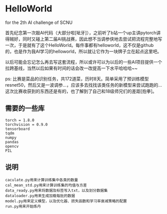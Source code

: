 # HelloWorld
for the 2th AI challenge of SCNU

首先纪念第一次敲AI代码（大部分啦[呲牙]），之前听了b站一个up主讲pytorch讲得贼好，同时又碰上第二届AI挑战赛，因此想不当调参侠地去尝试把流程完整地写一次，于是就有了这个HelloWorld。每件事都有helloworld，这不仅是github的，也是作为我AI学习的helloworld，所以就让它作为一块牌子立在起点这里吧。

以后可能会忘记怎么再去写这套流程，所以或许可以为以后的一些AI项目提供一个拉跨基线，当然以后如果有时间的话会改一改提高一下水平哈哈哈~~

ps: 比赛是菜品的识别任务，共172道菜，历时8天。简单采用了预训练模型resnet50，然后又是一波调参...，应该多去找找该类任务的新模型来尝试跑跑的...
    这次比赛收获到的东西还是有的，也了解到了自己和18级师兄们的差距[抱拳]。
    
## 需要的一些库
    torch = 1.8.0
    torchvision = 0.9.0
    tensorboard
    tqdm
    numpy
    pandas
    opencv
    PIL
    
## 说明
    caculate.py用来计算训练集中各类的数量
	cal_mean_std.py用来计算训练集的均值与方差
	data_ready.py用来将数据及标签写入txt，以及划分数据集
	dataloader.py用来生成加载每批的数据
	model.py用来定义模型，以及优化器、损失函数和学习率衰减策略的配置
	run.py用来开始炼丹
